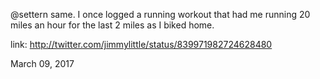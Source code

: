 @settern same. I once logged a running workout that had me running 20 miles an hour for the last 2 miles as I biked home. 

link: http://twitter.com/jimmylittle/status/839971982724628480 

March 09, 2017
